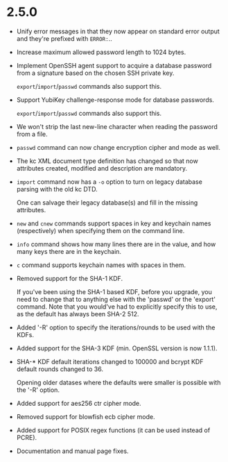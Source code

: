# 2.5.0
* Unify error messages in that they now appear on standard error output and they're prefixed with `ERROR:`..
* Increase maximum allowed password length to 1024 bytes.
* Implement OpenSSH agent support to acquire a database password from a signature based on the chosen SSH private key.

  `export`/`import`/`passwd` commands also support this.
* Support YubiKey challenge-response mode for database passwords.

  `export`/`import`/`passwd` commands also support this.  
* We won't strip the last new-line character when reading the password from a file.
* `passwd` command can now change encryption cipher and mode as well.
* The kc XML document type definition has changed so that now attributes created, modified and description are mandatory.
* `import` command now has a `-o` option to turn on legacy database parsing with the old kc DTD.

  One can salvage their legacy database(s) and fill in the missing attributes.
* `new` and `cnew` commands support spaces in key and keychain names (respectively) when specifying them on the command line.
* `info` command shows how many lines there are in the value, and how many keys there are in the keychain.
* `c` command supports keychain names with spaces in them.
* Removed support for the SHA-1 KDF.

  If you've been using the SHA-1 based KDF, before you upgrade, you need to change that to anything else with the 'passwd' or the 'export' command. Note that you would've had to explicitly specify this to use, as the default has always been SHA-2 512.
* Added '-R' option to specify the iterations/rounds to be used with the KDFs.
* Added support for the SHA-3 KDF (min. OpenSSL version is now 1.1.1).
* SHA-\* KDF default iterations changed to 100000 and bcrypt KDF default rounds changed to 36.

  Opening older datases where the defaults were smaller is possible with the '-R' option.
* Added support for aes256 ctr cipher mode.
* Removed support for blowfish ecb cipher mode.
* Added support for POSIX regex functions (it can be used instead of PCRE).
* Documentation and manual page fixes.
